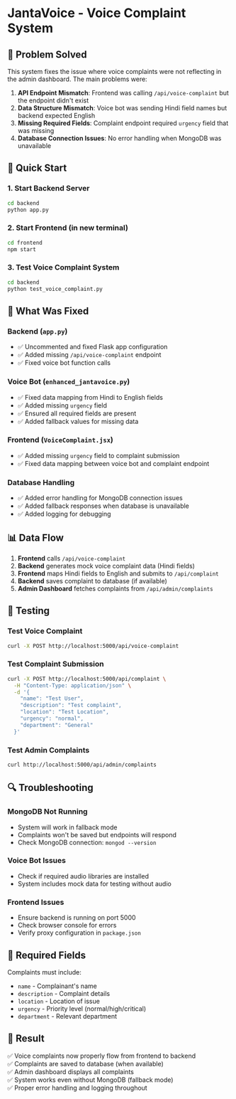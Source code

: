 # JantaVoice - Voice Complaint System

## 🎯 Problem Solved

This system fixes the issue where voice complaints were not reflecting in the admin dashboard. The main problems were:

1. **API Endpoint Mismatch**: Frontend was calling `/api/voice-complaint` but the endpoint didn't exist
2. **Data Structure Mismatch**: Voice bot was sending Hindi field names but backend expected English
3. **Missing Required Fields**: Complaint endpoint required `urgency` field that was missing
4. **Database Connection Issues**: No error handling when MongoDB was unavailable

## 🚀 Quick Start

### 1. Start Backend Server
```bash
cd backend
python app.py
```

### 2. Start Frontend (in new terminal)
```bash
cd frontend
npm start
```

### 3. Test Voice Complaint System
```bash
cd backend
python test_voice_complaint.py
```

## 🔧 What Was Fixed

### Backend (`app.py`)
- ✅ Uncommented and fixed Flask app configuration
- ✅ Added missing `/api/voice-complaint` endpoint
- ✅ Fixed voice bot function calls

### Voice Bot (`enhanced_jantavoice.py`)
- ✅ Fixed data mapping from Hindi to English fields
- ✅ Added missing `urgency` field
- ✅ Ensured all required fields are present
- ✅ Added fallback values for missing data

### Frontend (`VoiceComplaint.jsx`)
- ✅ Added missing `urgency` field to complaint submission
- ✅ Fixed data mapping between voice bot and complaint endpoint

### Database Handling
- ✅ Added error handling for MongoDB connection issues
- ✅ Added fallback responses when database is unavailable
- ✅ Added logging for debugging

## 📊 Data Flow

1. **Frontend** calls `/api/voice-complaint`
2. **Backend** generates mock voice complaint data (Hindi fields)
3. **Frontend** maps Hindi fields to English and submits to `/api/complaint`
4. **Backend** saves complaint to database (if available)
5. **Admin Dashboard** fetches complaints from `/api/admin/complaints`

## 🧪 Testing

### Test Voice Complaint
```bash
curl -X POST http://localhost:5000/api/voice-complaint
```

### Test Complaint Submission
```bash
curl -X POST http://localhost:5000/api/complaint \
  -H "Content-Type: application/json" \
  -d '{
    "name": "Test User",
    "description": "Test complaint",
    "location": "Test Location",
    "urgency": "normal",
    "department": "General"
  }'
```

### Test Admin Complaints
```bash
curl http://localhost:5000/api/admin/complaints
```

## 🔍 Troubleshooting

### MongoDB Not Running
- System will work in fallback mode
- Complaints won't be saved but endpoints will respond
- Check MongoDB connection: `mongod --version`

### Voice Bot Issues
- Check if required audio libraries are installed
- System includes mock data for testing without audio

### Frontend Issues
- Ensure backend is running on port 5000
- Check browser console for errors
- Verify proxy configuration in `package.json`

## 📝 Required Fields

Complaints must include:
- `name` - Complainant's name
- `description` - Complaint details
- `location` - Location of issue
- `urgency` - Priority level (normal/high/critical)
- `department` - Relevant department

## 🎉 Result

✅ Voice complaints now properly flow from frontend to backend  
✅ Complaints are saved to database (when available)  
✅ Admin dashboard displays all complaints  
✅ System works even without MongoDB (fallback mode)  
✅ Proper error handling and logging throughout
